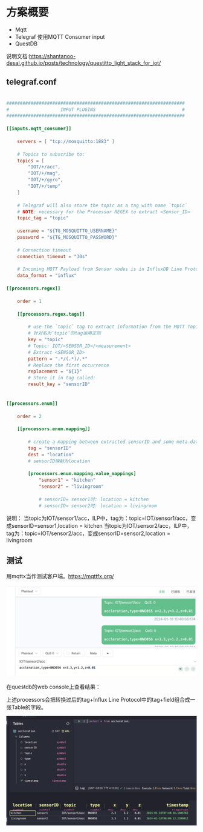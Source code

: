 # 方案概要

* Mqtt
* Telegraf 使用MQTT Consumer input
* QuestDB

说明文档:https://shantanoo-desai.github.io/posts/technology/questitto_light_stack_for_iot/


## telegraf.conf

```toml

##################################################################
#                   INPUT PLUGINS                                #
##################################################################

[[inputs.mqtt_consumer]]

    servers = [ "tcp://mosquitto:1883" ]

    # Topics to subscribe to:
    topics = [
        "IOT/+/acc",
        "IOT/+/mag",
        "IOT/+/gyro",
        "IOT/+/temp"
    ]

    # Telegraf will also store the topic as a tag with name `topic`
    # NOTE: necessary for the Processor REGEX to extract <Sensor_ID>
    topic_tag = "topic"

    username = "${TG_MOSQUITTO_USERNAME}"
    password = "${TG_MOSQUITTO_PASSWORD}"

    # Connection timeout
    connection_timeout = "30s"

    # Incoming MQTT Payload from Sensor nodes is in InfluxDB Line Protocol strings
    data_format = "influx"

[[processors.regex]]

    order = 1

    [[processors.regex.tags]]

        # use the `topic` tag to extract information from the MQTT Topic
        # 针对名为‘topic’的tag运用正则
        key = "topic"
        # Topic: IOT/<SENSOR_ID>/<measurement>
        # Extract <SENSOR_ID>
        pattern = ".*/(.*)/.*"
        # Replace the first occurrence
        replacement = "${1}"
        # Store it in tag called:
        result_key = "sensorID"


[[processors.enum]]

    order = 2

    [[processors.enum.mapping]]

        # create a mapping between extracted sensorID and some meta-data
        tag = "sensorID"
        dest = "location"
        # sensorID映射为location

        [processors.enum.mapping.value_mappings]
            "sensor1" = "kitchen"
            "sensor2" = "livingroom"

            # sensorID= sensor1时: location = kitchen
            # sensorID= sensor2时: location = livingroom

```

说明：
当topic为IOT/sensor1/acc，ILP中，tag为：topic=IOT/sensor1/acc，变成sensorID=sensor1,location = kitchen
当topic为IOT/sensor2/acc，ILP中，tag为：topic=IOT/sensor2/acc，变成sensorID=sensor2,location = livingroom



## 测试

用mqttx当作测试客户端。https://mqttfx.org/

![image](./img/mqttfx-test.png)

在questdb的web console上查看结果：

上述processors会把转换过后的tag+Influx Line Protocol中的tag+field组合成一张Table的字段。

![image](./img/questdb-result-ilp.png)


